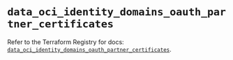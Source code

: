 # `data_oci_identity_domains_oauth_partner_certificates`

Refer to the Terraform Registry for docs: [`data_oci_identity_domains_oauth_partner_certificates`](https://registry.terraform.io/providers/oracle/oci/6.18.0/docs/data-sources/identity_domains_oauth_partner_certificates).
